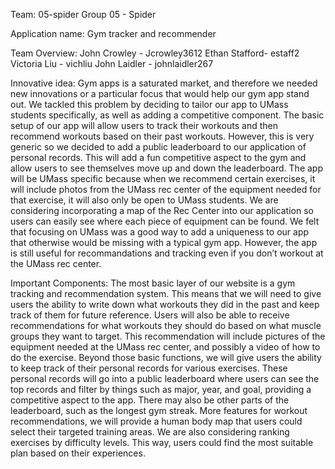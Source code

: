 Team: 05-spider
Group 05 - Spider 

Application name: 
Gym tracker and recommender 


Team Overview: 
John Crowley - Jcrowley3612
Ethan Stafford- estaff2
Victoria Liu - vichliu
John Laidler - johnlaidler267

Innovative idea: 
	Gym apps is a saturated market, and therefore we needed new innovations or a particular focus that would help our gym app stand out. We tackled this problem by deciding to tailor our app to UMass students specifically, as well as adding a competitive component. The basic setup of our app will allow users to track their workouts and then recommend workouts based on their past workouts. However, this is very generic so we decided to add a public leaderboard to our application of personal records. This will add a fun competitive aspect to the gym and allow users to see themselves move up and down the leaderboard. 
	The app will be UMass specific because when we recommend certain exercises, it will include photos from the UMass rec center of the equipment needed for that exercise, it will also only be open to UMass students. We are considering incorporating a map of the Rec Center into our application so users can easily see where each piece of equipment can be found. We felt that focusing on UMass was a good way to add a uniqueness to our app that otherwise would be missing with a typical gym app. However, the app is still useful for recommandations and tracking even if you don’t workout at the UMass rec center. 

Important Components: 
	The most basic layer of our website is a gym tracking and recommendation system. This means that we will need to give users the ability to write down what workouts they did in the past and keep track of them for future reference. Users will also be able to receive recommendations for what workouts they should do based on what muscle groups they want to target. This recommendation will include pictures of the equipment needed at the UMass rec center, and possibly a video of how to do the exercise. 
	Beyond those basic functions, we will give users the ability to keep track of their personal records for various exercises. These personal records will go into a public leaderboard where users can see the top records and filter by things such as major, year, and goal, providing a competitive aspect to the app. There may also be other parts of the leaderboard, such as the longest gym streak. 
	More features for workout recommendations, we will provide a human body map that users could select their targeted training areas. We are also considering  ranking exercises by difficulty levels. This way, users could find the most suitable plan based on their experiences.  

	
